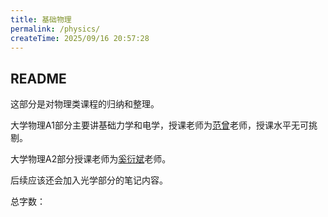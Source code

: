 ```yaml
---
title: 基础物理
permalink: /physics/
createTime: 2025/09/16 20:57:28
---
```


## README

这部分是对物理类课程的归纳和整理。

大学物理A1部分主要讲基础力学和电学，授课老师为[范曾](https://faculty.dlut.edu.cn/fanzeng/zh_CN/index.htm)老师，授课水平无可挑剔。

大学物理A2部分授课老师为[奚衍斌](https://faculty.dlut.edu.cn/YBXi/zh_CN/index.htm)老师。

后续应该还会加入光学部分的笔记内容。

总字数：<WordCount type="physics" />
